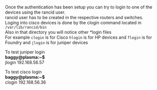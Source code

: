 Once the authentication has been setup you can try to login to one of the devices using the rancid user.  
rancid user has to be created in the respective routers and switches.  
Loging into cisco devices is done by the clogin command located in ```/var/lib/rancid/bin```  
Also in that directory you will notice other *login files  
For example ```clogin``` is for Cisco ```hlogin``` is for HP devices and ```flogin``` is for Foundry and ```jlogin``` is for juniper devices

To test juniper login  
**baggy@plasma:~$**  
jlogin 192.168.56.57  

To test cisco login  
**baggy@plasma:~$**  
clogin 192.168.56.36
